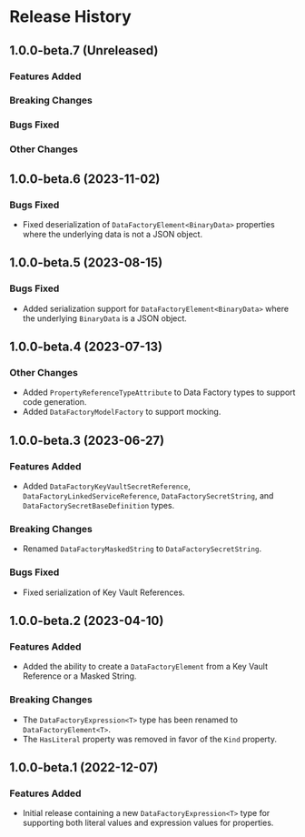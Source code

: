 # Release History

## 1.0.0-beta.7 (Unreleased)

### Features Added

### Breaking Changes

### Bugs Fixed

### Other Changes

## 1.0.0-beta.6 (2023-11-02)

### Bugs Fixed

- Fixed deserialization of `DataFactoryElement<BinaryData>` properties where the underlying data 
  is not a JSON object.

## 1.0.0-beta.5 (2023-08-15)

### Bugs Fixed

- Added serialization support for `DataFactoryElement<BinaryData>` where the underlying 
  `BinaryData` is a JSON object.

## 1.0.0-beta.4 (2023-07-13)

### Other Changes

- Added `PropertyReferenceTypeAttribute` to Data Factory types to support code generation.
- Added `DataFactoryModelFactory` to support mocking.

## 1.0.0-beta.3 (2023-06-27)

### Features Added

- Added `DataFactoryKeyVaultSecretReference`, `DataFactoryLinkedServiceReference`, `DataFactorySecretString`, and `DataFactorySecretBaseDefinition` types.

### Breaking Changes

- Renamed `DataFactoryMaskedString` to `DataFactorySecretString`.

### Bugs Fixed

- Fixed serialization of Key Vault References.

## 1.0.0-beta.2 (2023-04-10)

### Features Added

- Added the ability to create a `DataFactoryElement` from a Key Vault Reference or a Masked String.

### Breaking Changes

- The `DataFactoryExpression<T>` type has been renamed to `DataFactoryElement<T>`.
- The `HasLiteral` property was removed in favor of the `Kind` property.

## 1.0.0-beta.1 (2022-12-07)

### Features Added

- Initial release containing a new `DataFactoryExpression<T>` type for supporting both literal values and expression values for properties.
